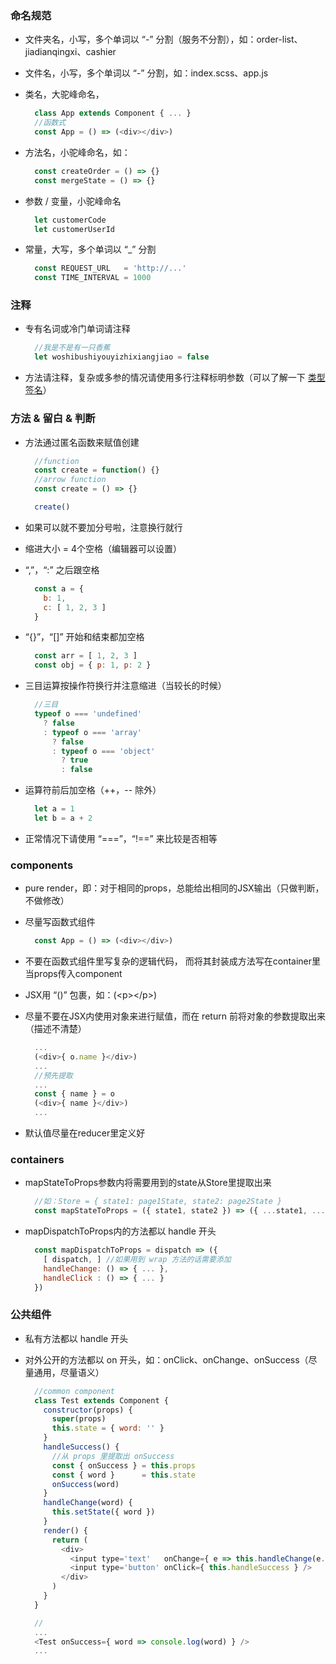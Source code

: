 <!-- # React 项目内规范 -->


### 命名规范

* 文件夹名，小写，多个单词以 “-” 分割（服务不分割），如：order-list、jiadianqingxi、cashier

* 文件名，小写，多个单词以 “-” 分割，如：index.scss、app.js

* 类名，大驼峰命名，

  ```js
    class App extends Component { ... }
    //函数式
    const App = () => (<div></div>)
  ```

* 方法名，小驼峰命名，如：

  ```js
    const createOrder = () => {}
    const mergeState = () => {}
  ```

* 参数 / 变量，小驼峰命名

  ```js
    let customerCode
    let customerUserId
  ```

* 常量，大写，多个单词以 “\_” 分割

  ```js
    const REQUEST_URL   = 'http://...'
    const TIME_INTERVAL = 1000
  ```


### 注释

* 专有名词或冷门单词请注释

  ```js
    //我是不是有一只香蕉
    let woshibushiyouyizhixiangjiao = false
  ```
* 方法请注释，复杂或多参的情况请使用多行注释标明参数（可以了解一下 [类型签名](https://github.com/llh911001/mostly-adequate-guide-chinese/blob/master/ch7.md)）


### 方法 & 留白 & 判断

* 方法通过匿名函数来赋值创建

  ```js
    //function
    const create = function() {}
    //arrow function
    const create = () => {}

    create()
  ```

* 如果可以就不要加分号啦，注意换行就行

* 缩进大小 = 4个空格（编辑器可以设置）

* “,”，“:” 之后跟空格

  ```js
    const a = {
      b: 1,
      c: [ 1, 2, 3 ]
    }
  ```

* “{}”，“[]” 开始和结束都加空格

  ```js
    const arr = [ 1, 2, 3 ]
    const obj = { p: 1, p: 2 }
  ```

* 三目运算按操作符换行并注意缩进（当较长的时候）

  ```js
    //三目
    typeof o === 'undefined'
      ? false
      : typeof o === 'array'
        ? false
        : typeof o === 'object'
          ? true
          : false
  ```

* 运算符前后加空格（++，\-\- 除外）

  ```js
    let a = 1
    let b = a + 2
  ```

* 正常情况下请使用 “===”，“!==” 来比较是否相等

### components

* pure render，即：对于相同的props，总能给出相同的JSX输出（只做判断，不做修改）

* 尽量写函数式组件

  ```js
    const App = () => (<div></div>)
  ```
* 不要在函数式组件里写复杂的逻辑代码，
  而将其封装成方法写在container里当props传入component

* JSX用 “()” 包裹，如：(\<p>\</p>)

* 尽量不要在JSX内使用对象来进行赋值，而在 return 前将对象的参数提取出来（描述不清楚）

  ```js
    ...
    (<div>{ o.name }</div>)
    ...
    //预先提取
    ...
    const { name } = o
    (<div>{ name }</div>)
    ...
  ```

* 默认值尽量在reducer里定义好

### containers

* mapStateToProps参数内将需要用到的state从Store里提取出来

  ```js
    //如：Store = { state1: page1State, state2: page2State }
    const mapStateToProps = ({ state1, state2 }) => ({ ...state1, ...state2 })
  ```

* mapDispatchToProps内的方法都以 handle 开头

  ```js
    const mapDispatchToProps = dispatch => ({
      [ dispatch, ] //如果用到 wrap 方法的话需要添加
      handleChange: () => { ... },
      handleClick : () => { ... }
    })
  ```

### 公共组件

* 私有方法都以 handle 开头

* 对外公开的方法都以 on 开头，如：onClick、onChange、onSuccess（尽量通用，尽量语义）

  ```js
    //common component
    class Test extends Component {
      constructor(props) {
        super(props)
        this.state = { word: '' }
      }
      handleSuccess() {
        //从 props 里提取出 onSuccess
        const { onSuccess } = this.props
        const { word }      = this.state
        onSuccess(word)
      }
      handleChange(word) {
        this.setState({ word })
      }
      render() {
        return (
          <div>
            <input type='text'   onChange={ e => this.handleChange(e.target.value) } />
            <input type='button' onClick={ this.handleSuccess } />
          </div>
        )
      }
    }

    //
    ...
    <Test onSuccess={ word => console.log(word) } />
    ...

  ```
